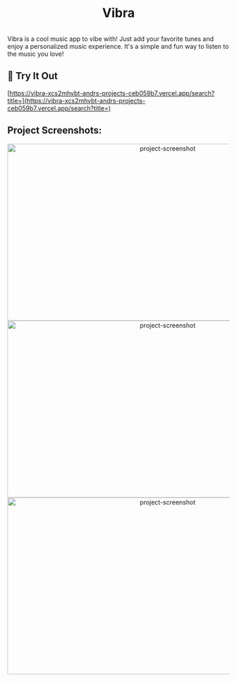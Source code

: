 <h1 align="center" id="title">Vibra</h1>

<p align="center"><img src="https://cdn.discordapp.com/attachments/863666274214477855/1187636002773291018/vibralogo.png?ex=65979b38&is=65852638&hm=c08be68846daea7a6d126cda4222d2b9c6ff89950fbe9b385ff5fc023e95c197&" alt=""></p>

<p id="description">Vibra is a cool music app to vibe with! Just add your favorite tunes and enjoy a personalized music experience. It's a simple and fun way to listen to the music you love!</p>

<h2>🚀 Try It Out</h2>

[https://vibra-xcs2mhvbt-andrs-projects-ceb059b7.vercel.app/search?title=](https://vibra-xcs2mhvbt-andrs-projects-ceb059b7.vercel.app/search?title=)

<h2>Project Screenshots:</h2>
<p></p>
<p align="center"><img src="https://cdn.discordapp.com/attachments/863666274214477855/1187634254339899453/Vibra1.png?ex=65979997&amp;is=65852497&amp;hm=04f0ea6893235e79e28c468bc463dbbaa168cf9f4f8c934624af2d2ecc69ec46&amp;" alt="project-screenshot" width="711" height="400/">

<img src="https://cdn.discordapp.com/attachments/863666274214477855/1187634260266463262/Vibra2.png?ex=65979998&amp;is=65852498&amp;hm=bd3bd57093765d075ff39d4126d3b2f237505a9bb26ad8fb94fc3911287f8e80&amp;" alt="project-screenshot" width="711" height="400/">

<img src="https://cdn.discordapp.com/attachments/863666274214477855/1187634267979792385/Vibra3.png?ex=6597999a&amp;is=6585249a&amp;hm=82fe85d1bd741fe1122a352fe97705dfd20e8d01c58e7c8bda6c0985b47facd5&amp;" alt="project-screenshot" width="711" height="400/">
